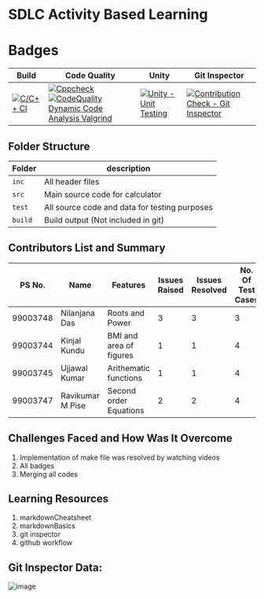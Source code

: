 
#  SDLC Activity Based Learning

# Badges

Build         | Code Quality     | Unity                    | Git Inspector |              
------------- | -----------------|--------------------------|-------------  |     
   [![C/C++ CI](https://github.com/99003745/T4_SDLC_PRODUCT_CALC/actions/workflows/c-cpp.yml/badge.svg)](https://github.com/99003745/T4_SDLC_PRODUCT_CALC/actions/workflows/Cppcheck.yml)   | [![Cppcheck](https://github.com/99003745/T4_SDLC_PRODUCT_CALC/actions/workflows/Cppcheck.yml/badge.svg)](https://github.com/99003745/T4_SDLC_PRODUCT_CALC/actions/workflows/cppcheck.yml) [![CodeQuality Dynamic Code Analysis Valgrind](https://github.com/99003745/T4_SDLC_PRODUCT_CALC/actions/workflows/CodeQuality_Dynamic.yml/badge.svg)](https://github.com/99003745/T4_SDLC_PRODUCT_CALC/actions/workflows/CodeQuality_Dynamic.yml) | [![Unity - Unit Testing](https://github.com/99003745/T4_SDLC_PRODUCT_CALC/actions/workflows/unity.yml/badge.svg)](https://github.com/99003745/T4_SDLC_PRODUCT_CALC/actions/workflows/unity.yml)        |[![Contribution Check - Git Inspector](https://github.com/99003745/T4_SDLC_PRODUCT_CALC/actions/workflows/gitinspector1.yml/badge.svg)](https://github.com/99003745/T4_SDLC_PRODUCT_CALC/actions/workflows/gitinspector1.yml) |               


## Folder Structure

Folder        | description
--------------| ----------------------------------------------
`inc`         | All header files
`src`         | Main source code for calculator
`test`        | All source code and data for testing purposes
`build`       | Build output (Not included in git)
## Contributors List and Summary
PS No.        | Name             | Features             | Issues Raised| Issues Resolved | No. Of Test Cases            
------------- | -----------------|--------------------  | -------------|-------------     |----------| 
99003748      | Nilanjana Das    |Roots and Power       | 3             | 3               |3
99003744      | Kinjal Kundu     |BMI   and area of figures|1           |      1          |4
99003745      | Ujjawal Kumar    |Arithematic functions |1              |1               |4
99003747      | Ravikumar M Pise |Second order Equations|2              |2               |4

## Challenges Faced and How Was It Overcome

1. Implementation of make file was resolved by watching videos
2. All badges 
3. Merging all codes

## Learning Resources

1. markdownCheatsheet
2. markdownBasics
3. git inspector
4. github workflow

## Git Inspector Data:
![image](https://user-images.githubusercontent.com/78853340/111105327-b8ec5d80-8578-11eb-8842-02b763106c95.png)





